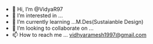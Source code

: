 - 👋 Hi, I’m @VidyaR97
- 👀 I’m interested in ... 
- 🌱 I’m currently learning ...M.Des(Sustaianble Design)
- 💞️ I’m looking to collaborate on ...
- 📫 How to reach me ... vidhyaramesh1997@gmail.com

<!---
VidyaR97/VidyaR97 is a ✨ special ✨ repository because its `README.md` (this file) appears on your GitHub profile.
You can click the Preview link to take a look at your changes.
--->
